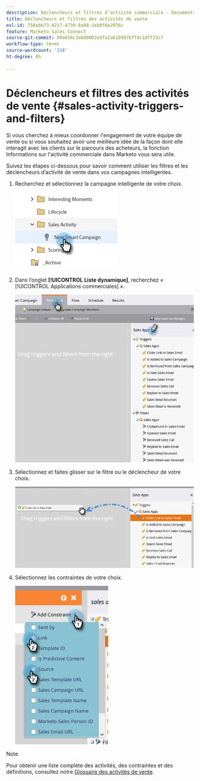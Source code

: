 ```yaml
---
description: Déclencheurs et filtres d’activité commerciale - Documents Marketo - Documentation du produit
title: Déclencheurs et filtres des activités de vente
exl-id: 750abb73-8217-4739-8a08-1eb0f6e2976c
feature: Marketo Sales Connect
source-git-commit: 09a656c3a0d0002edfa1a61b987bff4c1dff33cf
workflow-type: tm+mt
source-wordcount: '118'
ht-degree: 8%

---
```


# Déclencheurs et filtres des activités de vente {#sales-activity-triggers-and-filters}

Si vous cherchez à mieux coordonner l&#39;engagement de votre équipe de vente ou si vous souhaitez avoir une meilleure idée de la façon dont elle interagit avec les clients sur le parcours des acheteurs, la fonction Informations sur l&#39;activité commerciale dans Marketo vous sera utile.

Suivez les étapes ci-dessous pour savoir comment utiliser les filtres et les déclencheurs d’activité de vente dans vos campagnes intelligentes.

1. Recherchez et sélectionnez la campagne intelligente de votre choix.

   ![](assets/sales-activity-triggers-and-filters-1.png)

1. Dans l’onglet **[!UICONTROL Liste dynamique]**, recherchez « [!UICONTROL Applications commerciales] ».

   ![](assets/sales-activity-triggers-and-filters-2.png)

1. Sélectionnez et faites glisser sur le filtre ou le déclencheur de votre choix.

   ![](assets/sales-activity-triggers-and-filters-3.png)

1. Sélectionnez les contraintes de votre choix.

   ![](assets/sales-activity-triggers-and-filters-4.png)

>[!NOTE]
>
>Pour obtenir une liste complète des activités, des contraintes et des définitions, consultez notre [Glossaire des activités de vente](/help/marketo/product-docs/marketo-sales-connect/marketo/sales-activity-glossary.md).
